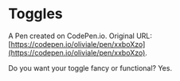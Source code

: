 # Toggles

A Pen created on CodePen.io. Original URL: [https://codepen.io/oliviale/pen/xxboXzo](https://codepen.io/oliviale/pen/xxboXzo).

Do you want your toggle fancy or functional? Yes.